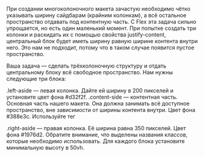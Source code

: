 При создании многоколоночного макета зачастую необходимо чётко указывать ширину сайдбарам (крайним колонкам), а всё остальное пространство отдавать под контентную часть. С Flex эта задача сильно упрощается, но есть один маленький момент. При попытке создать три колонки и раскидать их с помощью свойства justify-content, центральный блок будет иметь ширину равную ширине контента внутри него. Это нам не подходит, потому что в таком случае появится пустое пространство.

Ваша задача — сделать трёхколоночную структуру и отдать центральному блоку всё свободное пространство. Нам нужны следующие три блока:

.left-aside ­— левая колонка. Дайте ей ширину в 200 пикселей и установите цвет фона #d32f2f.
.content-side — контентная часть. Основная часть нашего макета. Она должна занимать всё доступное пространство, вне зависимости от ширины контента внутри. Цвет фона #388e3c. Используйте тег <article>
.right-aside — правая колонка. Её ширина равна 350 пикселей. Цвет фона #1976d2.
Обратите внимание, что выделены названия классов, которые необходимо использовать. Для каждого блока установите минимальную высоту в 50vh.